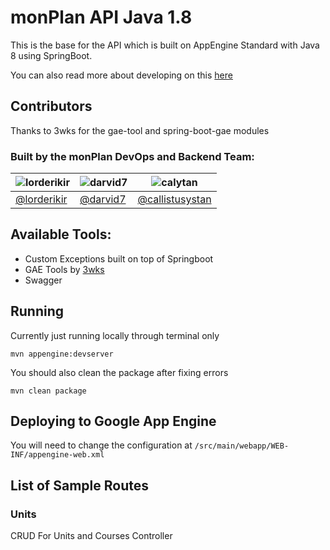 # monPlan API Java 1.8
This is the base for the API which is built on AppEngine Standard with Java 8 using SpringBoot.

You can also read more about developing on this [here](DOCS.md)

## Contributors
Thanks to 3wks for the gae-tool and spring-boot-gae modules

### Built by the monPlan DevOps and Backend Team:

| ![lorderikir](https://avatars3.githubusercontent.com/u/5687681?v=4&s=460)  | ![darvid7](https://avatars0.githubusercontent.com/u/11433468?v=4&s=460) | ![calytan](https://avatars1.githubusercontent.com/u/18413765?v=4&s=460)|
| --------------| ----|---|
| [@lorderikir](github.com/lorderikir) | [@darvid7](github.com/darvid7) | [@callistusystan](github.com/callistusystan) |

## Available Tools:
- Custom Exceptions built on top of Springboot
- GAE Tools by [3wks](https://github.com/3wks)
- Swagger


## Running

Currently just running locally through terminal only

```
mvn appengine:devserver
```

You should also clean the package after fixing errors
```
mvn clean package
```

## Deploying to Google App Engine
You will need to change the configuration at `/src/main/webapp/WEB-INF/appengine-web.xml`

## List of Sample Routes

### Units

CRUD For Units and Courses Controller

